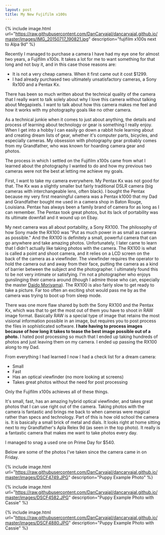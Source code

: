 ```yaml
---
layout: post
title: My New Fujifilm x100s
---
```

{% include image.html url="https://raw.githubusercontent.com/DanCarvajal/dancarvajal.github.io/master/images/IMG_20150717_190821.jpg" description="fujifilm x100s next to Alpa 9d" %}

Recently I managed to purchase a camera I have had my eye one for almost two years, a Fujifilm x100s. It takes a lot for me to want something for that long and not buy it, and in this case those reasons are:

* It is not a very cheap camera. When it first came out it cost $1299.
* I had already purchased two ultimately unsatisfactory cameras, a Sony Rx100 and a Pentax Kx.

There has been so much written about the technical quality of the camera that I really want to talk solely about why I love this camera without talking about Megapixels. I want to talk about how this camera makes me feel and how it works with my photography goals like no other camera.

As a technical junkie when it comes to just about anything, the details and process of learning about technology or gear is something I really enjoy. When I get into a hobby I can easily go down a rabbit hole learning about and creating dream lists of gear, whether it's computer parts, bicycles, and especially cameras. My obsession with photography gear probably comes from my Grandfather, who was known for hoarding camera gear and photos.

The process in which I settled on the Fujifilm x100s came from what I learned about the photography I wanted to do and how my previous two cameras were not the best at letting me achieve my goals.

First, I want to take my camera everywhere. My Pentax Kx was not good for that. The Kx was a slightly smaller but fairly traditional DSLR camera (big cameras with interchangeable lens, often black). I bought the Pentax because my very first meaningful camera was a Pentax k1000 that my Dad and Grandfather bought me used in a camera shop in Baton Rouge, Louisiana. Pentax has always been a family brand of camera for as long as I can remember. The Pentax took great photos, but its lack of portability was its ultimate downfall and it wound up on Ebay.

My next camera was all about portability, a Sony RX100. The philosophy of how Sony made the RX100 was "Put as much power in as small as camera as possible." And the RX100 is definitely a small, powerful camera that can go anywhere and take amazing photos. Unfortunately, I later came to learn that I didn't actually like taking photos with the camera. The RX100 is what is called a point and shoot camera, and it relies on a LCD screen on the back of the camera as a viewfinder. The viewfinder requires the operator to hold the camera out and away from their face, putting the camera as a kind of barrier between the subject and the photographer. I ultimately found this to be not very intimate or satisfying. I'm not a photographer who enjoys gunslinging their camera around (though I admire those who can, especially the master [Daido Moriyama](https://en.wikipedia.org/wiki/Daid%C5%8D_Moriyama)). The RX100 is also fairly slow to get ready to take a picture. Far too often an exciting shot would pass me by as the camera was trying to boot up from sleep mode.

There was one more flaw shared by both the Sony RX100 and the Pentax Kx, which was that to get the most out of them you have to shoot in RAW image format. Basically RAW is a special type of image that retains the most visional information possible in an image, but requires you to post process the files in sophisticated software. **I hate having to process images because of how long it takes to tease the best image possible out of a photo.** I hated post processing so much that I ended up taking hundreds of photos and just leaving them on my camera. I ended up  passing the RX100 along to my Dad.

From everything I had learned I now I had a check list for a dream camera:

* Small
* Fast
* Has an optical viewfinder (no more looking at screens)
* Takes great photos without the need for post processing

Only the Fujifilm x100s achieves all of these things.

It's small, fast, has an amazing hybrid optical viewfinder, and takes great photos that I can use right out of the camera. Taking photos with the camera is fantastic and brings me back to when cameras were magical rather than specs and technology. Part of this is how old school the camera is. It is basically a small brick of metal and dials. It looks right at home sitting next to my Grandfather's Apla Relex 9d (as seen in the top photo). It really is a fantastic camera that makes me want to take photos every day.

I managed to snag a used one on Prime Day for $540.

Below are some of the photos I've taken since the camera came in on Friday.

{% include image.html url="https://raw.githubusercontent.com/DanCarvajal/dancarvajal.github.io/master/images/DSCF4749.JPG" description="Puppy Example Photo" %}

{% include image.html url="https://raw.githubusercontent.com/DanCarvajal/dancarvajal.github.io/master/images/DSCF4582.JPG" description="Puppy Example Photo with Cassie" %}

{% include image.html url="https://raw.githubusercontent.com/DanCarvajal/dancarvajal.github.io/master/images/DSCF4880.JPG" description="Puppy Example Photo with Cassie" %}
